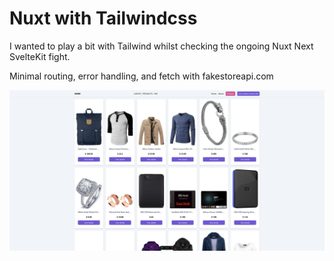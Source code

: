 # Nuxt with Tailwindcss

I wanted to play a bit with Tailwind whilst checking the ongoing Nuxt Next SvelteKit fight.

Minimal routing, error handling, and fetch with fakestoreapi.com

![landing.png](landing.png)

